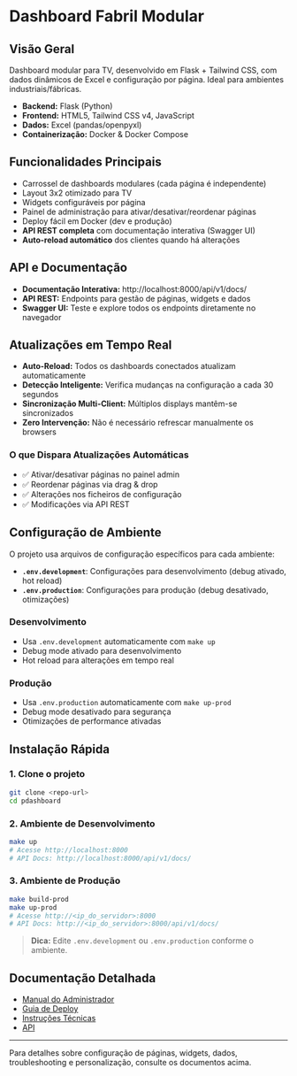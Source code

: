 # Dashboard Fabril Modular

## Visão Geral

Dashboard modular para TV, desenvolvido em Flask + Tailwind CSS, com dados dinâmicos de Excel e configuração por página. Ideal para ambientes industriais/fábricas.

- **Backend:** Flask (Python)
- **Frontend:** HTML5, Tailwind CSS v4, JavaScript
- **Dados:** Excel (pandas/openpyxl)
- **Containerização:** Docker & Docker Compose

## Funcionalidades Principais
- Carrossel de dashboards modulares (cada página é independente)
- Layout 3x2 otimizado para TV
- Widgets configuráveis por página
- Painel de administração para ativar/desativar/reordenar páginas
- Deploy fácil em Docker (dev e produção)
- **API REST completa** com documentação interativa (Swagger UI)
- **Auto-reload automático** dos clientes quando há alterações

## API e Documentação
- **Documentação Interativa:** http://localhost:8000/api/v1/docs/
- **API REST:** Endpoints para gestão de páginas, widgets e dados
- **Swagger UI:** Teste e explore todos os endpoints diretamente no navegador

## Atualizações em Tempo Real
- **Auto-Reload:** Todos os dashboards conectados atualizam automaticamente
- **Detecção Inteligente:** Verifica mudanças na configuração a cada 30 segundos
- **Sincronização Multi-Client:** Múltiplos displays mantêm-se sincronizados
- **Zero Intervenção:** Não é necessário refrescar manualmente os browsers

### O que Dispara Atualizações Automáticas
- ✅ Ativar/desativar páginas no painel admin
- ✅ Reordenar páginas via drag & drop
- ✅ Alterações nos ficheiros de configuração
- ✅ Modificações via API REST

## Configuração de Ambiente

O projeto usa arquivos de configuração específicos para cada ambiente:

- **`.env.development`**: Configurações para desenvolvimento (debug ativado, hot reload)
- **`.env.production`**: Configurações para produção (debug desativado, otimizações)

### Desenvolvimento
- Usa `.env.development` automaticamente com `make up`
- Debug mode ativado para desenvolvimento
- Hot reload para alterações em tempo real

### Produção  
- Usa `.env.production` automaticamente com `make up-prod`
- Debug mode desativado para segurança
- Otimizações de performance ativadas

## Instalação Rápida

### 1. Clone o projeto
```bash
git clone <repo-url>
cd pdashboard
```

### 2. Ambiente de Desenvolvimento
```bash
make up
# Acesse http://localhost:8000
# API Docs: http://localhost:8000/api/v1/docs/
```

### 3. Ambiente de Produção
```bash
make build-prod
make up-prod
# Acesse http://<ip_do_servidor>:8000
# API Docs: http://<ip_do_servidor>:8000/api/v1/docs/
```

> **Dica:** Edite `.env.development` ou `.env.production` conforme o ambiente.

## Documentação Detalhada
- [Manual do Administrador](docs/ADMIN.md)
- [Guia de Deploy](docs/DEPLOYMENT.md)
- [Instruções Técnicas](docs/instructions.md)
- [API](docs/API.md)

---

Para detalhes sobre configuração de páginas, widgets, dados, troubleshooting e personalização, consulte os documentos acima. 